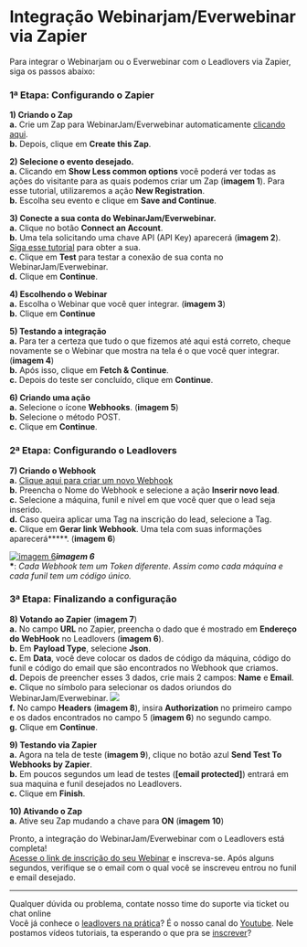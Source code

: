 # Integração Webinarjam/Everwebinar via Zapier

Para integrar o Webinarjam ou o Everwebinar com o Leadlovers via Zapier, siga os passos abaixo:

### 1ª Etapa: Configurando o Zapier

**1) Criando o Zap**\
**a.** Crie um Zap para WebinarJam/Everwebinar automaticamente [clicando aqui](broken-reference).\
**b.** Depois, clique em **Create this Zap**.

**2) Selecione o evento desejado.**\
**a.** Clicando em **Show Less common options** você poderá ver todas as ações do visitante para as quais podemos criar um Zap (**imagem 1**). Para esse tutorial, utilizaremos a ação **New Registration**.\
**b.** Escolha seu evento e clique em **Save and Continue**.



**3) Conecte a sua conta do WebinarJam/Everwebinar.**\
**a.** Clique no botão **Connect an Account**.\
**b.** Uma tela solicitando uma chave API (API Key) aparecerá (**imagem 2**). [Siga esse tutorial](https://help.genesisdigital.co/017125-Where-do-I-find-my-WebinarJam-API-Key) para obter a sua.\
**c.** Clique em **Test** para testar a conexão de sua conta no WebinarJam/Everwebinar.\
**d.** Clique em **Continue**.



**4) Escolhendo o Webinar**\
**a.** Escolha o Webinar que você quer integrar. (**imagem 3**)\
**b.** Clique em **Continue**



**5) Testando a integração**\
**a.** Para ter a certeza que tudo o que fizemos até aqui está correto, cheque novamente se o Webinar que mostra na tela é o que você quer integrar. (**imagem 4**)\
**b.** Após isso, clique em **Fetch & Continue**.\
**c.** Depois do teste ser concluído, clique em **Continue**.



**6) Criando uma ação**\
**a.** Selecione o ícone **Webhooks**. (**imagem 5**)\
**b.** Selecione o método POST.\
**c.** Clique em **Continue**.



### 2ª Etapa: Configurando o Leadlovers

**7) Criando o Webhook**\
**a.** [Clique aqui para criar um novo Webhook](https://suporte.love/como-criar-um-webhook/)\
**b.** Preencha o Nome do Webhook e selecione a ação **Inserir novo lead**.\
**c.** Selecione a máquina, funil e nível em que você quer que o lead seja inserido.\
**d.** Caso queira aplicar uma Tag na inscrição do lead, selecione a Tag.\
**e.** Clique em **Gerar link Webhook**. Uma tela com suas informações aparecerá**\***. (**imagem 6**)

[![imagem 6](https://legado.leadlovers.site/wp-content/uploads/2020/09/img-221648-20180131154813.png)](http://legado.leadlovers.site/wp-content/uploads/2020/09/img-221648-20180131154813.png)_**imagem 6**_\
**\***: _Cada Webhook tem um Token diferente. Assim como cada máquina e cada funil tem um código único._&#x20;

### 3ª Etapa: Finalizando a configuração

**8) Votando ao Zapier** (**imagem 7**)\
**a.** No campo **URL** no Zapier, preencha o dado que é mostrado em **Endereço do WebHook** no Leadlovers (**imagem 6**).\
**b.** Em **Payload Type**, selecione **Json**.\
**c.** Em **Data**, você deve colocar os dados de código da máquina, código do funil e código do email que são encontrados no Webhook que criamos.\
**d.** Depois de preencher esses 3 dados, crie mais 2 campos: **Name** e **Email**.\
**e.** Clique no símbolo para selecionar os dados oriundos do WebinarJam/Everwebinar. ![](https://legado.leadlovers.site/wp-content/uploads/2020/09/img-221648-20180131155312.png)\
**f.** No campo **Headers** (**imagem 8**), insira **Authorization** no primeiro campo e os dados encontrados no campo 5 (**imagem 6**) no segundo campo.\
**g.** Clique em **Continue**.





**9) Testando via Zapier**\
**a.** Agora na tela de teste (**imagem 9**), clique no botão azul **Send Test To Webhooks by Zapier**.\
**b.** Em poucos segundos um lead de testes (**\[email protected]**) entrará em sua maquina e funil desejados no Leadlovers.\
**c.** Clique em **Finish**.



**10) Ativando o Zap**\
**a.** Ative seu Zap mudando a chave para **ON** (**imagem 10**)



Pronto, a integração do WebinarJam/Everwebinar com o Leadlovers está completa!\
[Acesse o link de inscrição do seu Webinar](https://help.genesisdigital.co/938578-Where-are-my-links-in-WebinarJam) e inscreva-se. Após alguns segundos, verifique se o email com o qual você se inscreveu entrou no funil e email desejado.

***

Qualquer dúvida ou problema, contate nosso time do suporte via ticket ou chat online\
Você já conhece o [leadlovers na prática](https://www.youtube.com/leadloversnapratica)? É o nosso canal do [Youtube](https://www.youtube.com/leadloversnapratica). Nele postamos vídeos tutoriais, ta esperando o que pra se [inscrever](https://www.youtube.com/leadloversnapratica)?
